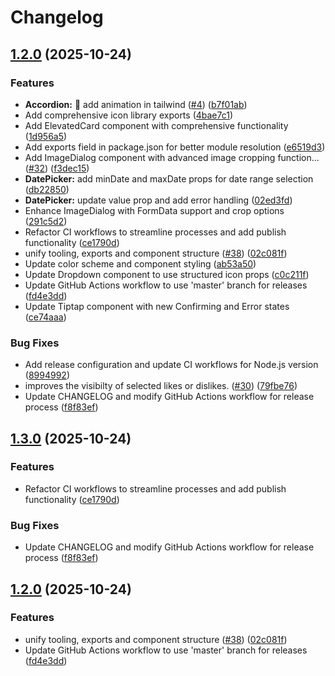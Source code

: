 # Changelog

## [1.2.0](https://github.com/Programmer-Network/yail/compare/yail-v1.1.6...yail-v1.2.0) (2025-10-24)


### Features

* **Accordion:** 🎸 add animation in tailwind ([#4](https://github.com/Programmer-Network/yail/issues/4)) ([b7f01ab](https://github.com/Programmer-Network/yail/commit/b7f01ab8af255ffd2510a369a69df45f5409085c))
* Add comprehensive icon library exports ([4bae7c1](https://github.com/Programmer-Network/yail/commit/4bae7c113d18ae91098432ed454686e3efe5369c))
* Add ElevatedCard component with comprehensive functionality ([1d956a5](https://github.com/Programmer-Network/yail/commit/1d956a553f90b2b2bcaa9b8f446311803c8ef975))
* Add exports field in package.json for better module resolution ([e6519d3](https://github.com/Programmer-Network/yail/commit/e6519d3b15ab781de9cbc653d342b2561cb485a4))
* Add ImageDialog component with advanced image cropping function… ([#32](https://github.com/Programmer-Network/yail/issues/32)) ([f3dec15](https://github.com/Programmer-Network/yail/commit/f3dec15317a9a09570e27bb2526a611a8c7c0b34))
* **DatePicker:** add minDate and maxDate props for date range selection ([db22850](https://github.com/Programmer-Network/yail/commit/db2285086904aa1c3548c562076b1131e86e80a0))
* **DatePicker:** update value prop and add error handling ([02ed3fd](https://github.com/Programmer-Network/yail/commit/02ed3fdbf9190ba00bb0fb10784e3c9a00035dcf))
* Enhance ImageDialog with FormData support and crop options ([291c5d2](https://github.com/Programmer-Network/yail/commit/291c5d2195d067dbe227371b7ff33ccd5df4798a))
* Refactor CI workflows to streamline processes and add publish functionality ([ce1790d](https://github.com/Programmer-Network/yail/commit/ce1790da0a886547a2bd73cad76e45e7446bbe55))
* unify tooling, exports and component structure ([#38](https://github.com/Programmer-Network/yail/issues/38)) ([02c081f](https://github.com/Programmer-Network/yail/commit/02c081f1d54469b9bd53be1596dc93a288f2e0c0))
* Update color scheme and component styling ([ab53a50](https://github.com/Programmer-Network/yail/commit/ab53a50b3cabd4e7925bc84a7d708c146940add8))
* Update Dropdown component to use structured icon props ([c0c211f](https://github.com/Programmer-Network/yail/commit/c0c211fd7fe7777eb4aadca86bdce131906634b5))
* Update GitHub Actions workflow to use 'master' branch for releases ([fd4e3dd](https://github.com/Programmer-Network/yail/commit/fd4e3dd7e1378fd9e8cce5787576a0cfd270324a))
* Update Tiptap component with new Confirming and Error states ([ce74aaa](https://github.com/Programmer-Network/yail/commit/ce74aaaaf9b923765fa91fb80c6388a80efb6b7b))


### Bug Fixes

* Add release configuration and update CI workflows for Node.js version ([8994992](https://github.com/Programmer-Network/yail/commit/89949926d0f1d28b6d09014bc5bb6b17f6025e41))
* improves the visibilty of selected likes or dislikes. ([#30](https://github.com/Programmer-Network/yail/issues/30)) ([79fbe76](https://github.com/Programmer-Network/yail/commit/79fbe76a13235843c325429d1acb8acf03c94d67))
* Update CHANGELOG and modify GitHub Actions workflow for release process ([f8f83ef](https://github.com/Programmer-Network/yail/commit/f8f83ef5539caa3d8d984a0639dd60b0845683f5))

## [1.3.0](https://github.com/Programmer-Network/yail/compare/v1.2.0...v1.3.0) (2025-10-24)


### Features

* Refactor CI workflows to streamline processes and add publish functionality ([ce1790d](https://github.com/Programmer-Network/yail/commit/ce1790da0a886547a2bd73cad76e45e7446bbe55))


### Bug Fixes

* Update CHANGELOG and modify GitHub Actions workflow for release process ([f8f83ef](https://github.com/Programmer-Network/yail/commit/f8f83ef5539caa3d8d984a0639dd60b0845683f5))

## [1.2.0](https://github.com/Programmer-Network/yail/compare/v1.1.6...v1.2.0) (2025-10-24)

### Features

- unify tooling, exports and component structure
  ([#38](https://github.com/Programmer-Network/yail/issues/38))
  ([02c081f](https://github.com/Programmer-Network/yail/commit/02c081f1d54469b9bd53be1596dc93a288f2e0c0))
- Update GitHub Actions workflow to use 'master' branch for releases
  ([fd4e3dd](https://github.com/Programmer-Network/yail/commit/fd4e3dd7e1378fd9e8cce5787576a0cfd270324a))
